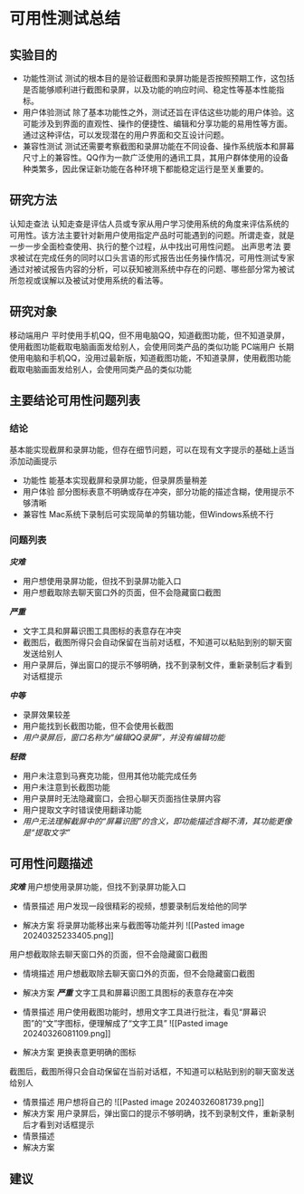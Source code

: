 # 可用性测试总结
## 实验目的
- 功能性测试
测试的根本目的是验证截图和录屏功能是否按照预期工作，这包括是否能够顺利进行截图和录屏，以及功能的响应时间、稳定性等基本性能指标。
- 用户体验测试
除了基本功能性之外，测试还旨在评估这些功能的用户体验。这可能涉及到界面的直观性、操作的便捷性、编辑和分享功能的易用性等方面。通过这种评估，可以发现潜在的用户界面和交互设计问题。
- 兼容性测试
测试还需要考察截图和录屏功能在不同设备、操作系统版本和屏幕尺寸上的兼容性。QQ作为一款广泛使用的通讯工具，其用户群体使用的设备种类繁多，因此保证新功能在各种环境下都能稳定运行是至关重要的。
## 研究方法
认知走查法 
认知走查是评估人员或专家从用户学习使用系统的角度来评估系统的可用性。该方法主要针对新用户使用指定产品时可能遇到的问题。所谓走查，就是一步一步全面检查使用、执行的整个过程，从中找出可用性问题。
出声思考法 
要求被试在完成任务的同时以口头言语的形式报告出任务操作情况，可用性测试专家通过对被试报告内容的分析，可以获知被测系统中存在的问题、哪些部分常为被试所忽视或误解以及被试对使用系统的看法等。
## 研究对象
移动端用户
平时使用手机QQ，但不用电脑QQ，知道截图功能，但不知道录屏，使用截图功能截取电脑画面发给别人，会使用同类产品的类似功能
PC端用户
长期使用电脑和手机QQ，没用过最新版，知道截图功能，不知道录屏，使用截图功能截取电脑画面发给别人，会使用同类产品的类似功能
## 主要结论可用性问题列表
### 结论
基本能实现截屏和录屏功能，但存在细节问题，可以在现有文字提示的基础上适当添加动画提示
- 功能性
能基本实现截屏和录屏功能，但录屏质量稍差
- 用户体验
部分图标表意不明确或存在冲突，部分功能的描述含糊，使用提示不够清晰
- 兼容性
Mac系统下录制后可实现简单的剪辑功能，但Windows系统不行
### 问题列表
***灾难***
- 用户想使用录屏功能，但找不到录屏功能入口
- 用户想截取除去聊天窗口外的页面，但不会隐藏窗口截图

***严重***
- 文字工具和屏幕识图工具图标的表意存在冲突
- 截图后，截图所得只会自动保留在当前对话框，不知道可以粘贴到别的聊天窗发送给别人
- 用户录屏后，弹出窗口的提示不够明确，找不到录制文件，重新录制后才看到对话框提示


***中等***
- 录屏效果较差
- 用户能找到长截图功能，但不会使用长截图
- *用户录屏后，窗口名称为“编辑QQ录屏”，并没有编辑功能*

***轻微***
- 用户未注意到马赛克功能，但用其他功能完成任务
- 用户未注意到长截图功能
- 用户录屏时无法隐藏窗口，会担心聊天页面挡住录屏内容
- 用户提取文字时错误使用翻译功能
- *用户无法理解截屏中的“屏幕识图”的含义，即功能描述含糊不清，其功能更像是“提取文字”*

## 可用性问题描述
***灾难***
用户想使用录屏功能，但找不到录屏功能入口

- 情景描述
用户发现一段很精彩的视频，想要录制后发给他的同学

- 解决方案
将录屏功能移出来与截图等功能并列
![[Pasted image 20240325233405.png]]

用户想截取除去聊天窗口外的页面，但不会隐藏窗口截图
- 情境描述
用户想截取除去聊天窗口外的页面，但不会隐藏窗口截图

- 解决方案
***严重***
文字工具和屏幕识图工具图标的表意存在冲突
- 情景描述
用户使用截图功能时，想用文字工具进行批注，看见“屏幕识图”的“文”字图标，便理解成了“文字工具”
![[Pasted image 20240326081109.png]]
- 解决方案
更换表意更明确的图标

截图后，截图所得只会自动保留在当前对话框，不知道可以粘贴到别的聊天窗发送给别人
- 情景描述
用户想将自己的
![[Pasted image 20240326081739.png]]
- 解决方案
用户录屏后，弹出窗口的提示不够明确，找不到录制文件，重新录制后才看到对话框提示
- 情景描述
- 解决方案

## 建议
